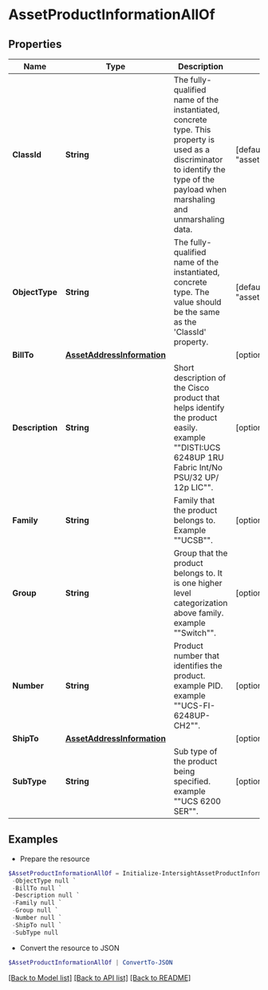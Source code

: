# AssetProductInformationAllOf
## Properties

Name | Type | Description | Notes
------------ | ------------- | ------------- | -------------
**ClassId** | **String** | The fully-qualified name of the instantiated, concrete type. This property is used as a discriminator to identify the type of the payload when marshaling and unmarshaling data. | [default to "asset.ProductInformation"]
**ObjectType** | **String** | The fully-qualified name of the instantiated, concrete type. The value should be the same as the &#39;ClassId&#39; property. | [default to "asset.ProductInformation"]
**BillTo** | [**AssetAddressInformation**](AssetAddressInformation.md) |  | [optional] 
**Description** | **String** | Short description of the Cisco product that helps identify the product easily. example &quot;&quot;DISTI:UCS 6248UP 1RU Fabric Int/No PSU/32 UP/ 12p LIC&quot;&quot;. | [optional] [readonly] 
**Family** | **String** | Family that the product belongs to. Example &quot;&quot;UCSB&quot;&quot;. | [optional] [readonly] 
**Group** | **String** | Group that the product belongs to. It is one higher level categorization above family. example &quot;&quot;Switch&quot;&quot;. | [optional] [readonly] 
**Number** | **String** | Product number that identifies the product. example PID. example &quot;&quot;UCS-FI-6248UP-CH2&quot;&quot;. | [optional] [readonly] 
**ShipTo** | [**AssetAddressInformation**](AssetAddressInformation.md) |  | [optional] 
**SubType** | **String** | Sub type of the product being specified. example &quot;&quot;UCS 6200 SER&quot;&quot;. | [optional] [readonly] 

## Examples

- Prepare the resource
```powershell
$AssetProductInformationAllOf = Initialize-IntersightAssetProductInformationAllOf  -ClassId null `
 -ObjectType null `
 -BillTo null `
 -Description null `
 -Family null `
 -Group null `
 -Number null `
 -ShipTo null `
 -SubType null
```

- Convert the resource to JSON
```powershell
$AssetProductInformationAllOf | ConvertTo-JSON
```

[[Back to Model list]](../README.md#documentation-for-models) [[Back to API list]](../README.md#documentation-for-api-endpoints) [[Back to README]](../README.md)

